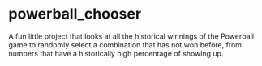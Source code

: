 # powerball_chooser
A fun little project that looks at all the historical winnings of the Powerball game to randomly select a combination that has not won before, from numbers that have a historically high percentage of showing up.
